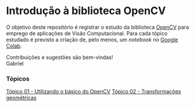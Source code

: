 # Introdução à biblioteca OpenCV

O objetivo deste repositório é registrar o estudo da biblioteca [OpenCV](https://opencv.org/) para emprego de aplicações de Visão Computacional. Para cada tópico estudado é previsto a criação de, pelo menos, um *notebook* no [Google Colab](https://colab.research.google.com).

Contribuições e sugestões são bem-vindas!\
Gabriel

### Tópicos
[Tópico 01 - Utilizando o básico do OpenCV](https://github.com/alvesmgabriel/intro-opencv/tree/main/aula-01-opencv-basico)
[Tópico 02 - Transformações geométricas](https://github.com/alvesmgabriel/intro-opencv/tree/main/topico-02-transformacoes-geometricas)
